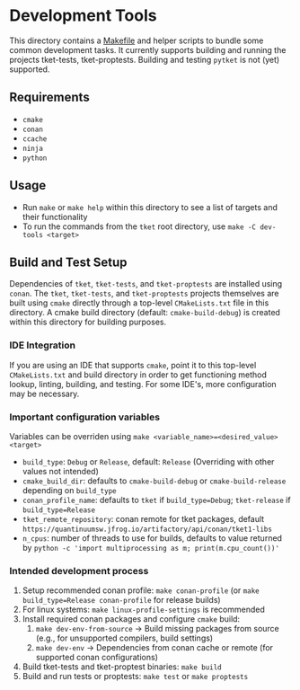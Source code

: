 # Development Tools

This directory contains a [Makefile](Makefile) and helper scripts to bundle some common development tasks.
It currently supports building and running the projects tket-tests, tket-proptests. Building and testing
`pytket` is not (yet) supported.

## Requirements
- `cmake`
- `conan`
- `ccache`
- `ninja`
- `python`

## Usage
- Run `make` or `make help` within this directory to see a list of targets and their functionality
- To run the commands from the `tket` root directory, use `make -C dev-tools <target>`

## Build and Test Setup

Dependencies of `tket`, `tket-tests`, and `tket-proptests` are installed using `conan`. The `tket`, `tket-tests`,
and `tket-proptests` projects themselves are built using `cmake` directly through a top-level `CMakeLists.txt` file in
this directory. A cmake build directory (default: `cmake-build-debug`) is created within this directory for building
purposes.

### IDE Integration
If you are using an IDE that supports `cmake`, point it to this top-level `CMakeLists.txt` and build directory
in order to get functioning method lookup, linting, building, and testing. For some IDE's, more configuration may be necessary.

### Important configuration variables
Variables can be overriden using `make <variable_name>=<desired_value> <target>`

- `build_type`: `Debug` or `Release`, default: `Release` (Overriding with other values not intended) 
- `cmake_build_dir`: defaults to `cmake-build-debug` or `cmake-build-release` depending on `build_type`
- `conan_profile_name`: defaults to `tket` if `build_type=Debug`; `tket-release` if `build_type=Release`
- `tket_remote_repository`: conan remote for tket packages, default `https://quantinuumsw.jfrog.io/artifactory/api/conan/tket1-libs`
- `n_cpus`: number of threads to use for builds, defaults to value returned by `python -c 'import multiprocessing as m; print(m.cpu_count())'`

### Intended development process

1. Setup recommended conan profile: `make conan-profile` (or `make build_type=Release conan-profile` for release builds)
2. For linux systems: `make linux-profile-settings` is recommended
3. Install required conan packages and configure `cmake` build:
   1. `make dev-env-from-source` -> Build missing packages from source (e.g., for unsupported compilers, build settings) 
   2. `make dev-env` -> Dependencies from conan cache or remote (for supported conan configurations)
4. Build tket-tests and tket-proptest binaries: `make build`
5. Build and run tests or proptests: `make test` or `make proptests`
